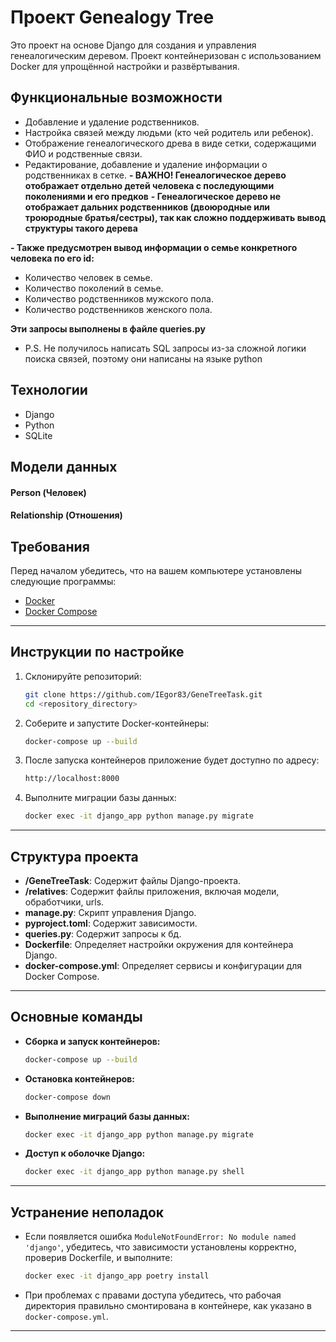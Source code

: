 # Проект Genealogy Tree

Это проект на основе Django для создания и управления генеалогическим деревом. Проект контейнеризован с использованием Docker для упрощённой настройки и развёртывания.

## Функциональные возможности

- Добавление и удаление родственников.
- Настройка связей между людьми (кто чей родитель или ребенок).
- Отображение генеалогического древа в виде сетки, содержащими ФИО и родственные связи.
- Редактирование, добавление и удаление информации о родственниках в сетке.
**- ВАЖНО! Генеалогическое дерево отображает отдельно детей человека с последующими поколениями и его предков**
**- Генеалогическое дерево не отображает дальних родственников (двоюродные или троюродные братья/сестры), так как сложно поддерживать вывод структуры такого дерева**

**- Также предусмотрен вывод информации о семье конкретного человека по его id:**
  - Количество человек в семье.
  - Количество поколений в семье.
  - Количество родственников мужского пола.
  - Количество родственников женского пола.

**Эти запросы выполнены в файле queries.py**
- P.S. Не получилось написать SQL запросы из-за сложной логики поиска связей, поэтому они написаны на языке python

## Технологии

- Django
- Python
- SQLite

## Модели данных

#### Person (Человек)
#### Relationship (Отношения)

## Требования

Перед началом убедитесь, что на вашем компьютере установлены следующие программы:

- [Docker](https://www.docker.com/)
- [Docker Compose](https://docs.docker.com/compose/)

---

## Инструкции по настройке

1. Склонируйте репозиторий:

   ```bash
   git clone https://github.com/IEgor83/GeneTreeTask.git
   cd <repository_directory>
   ```

2. Соберите и запустите Docker-контейнеры:

   ```bash
   docker-compose up --build
   ```

3. После запуска контейнеров приложение будет доступно по адресу:

   ```bash
   http://localhost:8000
   ```

4. Выполните миграции базы данных:

   ```bash
   docker exec -it django_app python manage.py migrate
   ```

---

## Структура проекта

- **/GeneTreeTask**: Содержит файлы Django-проекта.
- **/relatives**: Содержит файлы приложения, включая модели, обработчики, urls.
- **manage.py**: Скрипт управления Django.
- **pyproject.toml**: Содержит зависимости.
- **queries.py**: Содержит запросы к бд.
- **Dockerfile**: Определяет настройки окружения для контейнера Django.
- **docker-compose.yml**: Определяет сервисы и конфигурации для Docker Compose.

---

## Основные команды

- **Сборка и запуск контейнеров:**

  ```bash
  docker-compose up --build
  ```

- **Остановка контейнеров:**

  ```bash
  docker-compose down
  ```

- **Выполнение миграций базы данных:**

  ```bash
  docker exec -it django_app python manage.py migrate
  ```

- **Доступ к оболочке Django:**

  ```bash
  docker exec -it django_app python manage.py shell
  ```

---

## Устранение неполадок

- Если появляется ошибка `ModuleNotFoundError: No module named 'django'`, убедитесь, что зависимости установлены корректно, проверив Dockerfile, и выполните:

  ```bash
  docker exec -it django_app poetry install
  ```

- При проблемах с правами доступа убедитесь, что рабочая директория правильно смонтирована в контейнере, как указано в `docker-compose.yml`.

---
